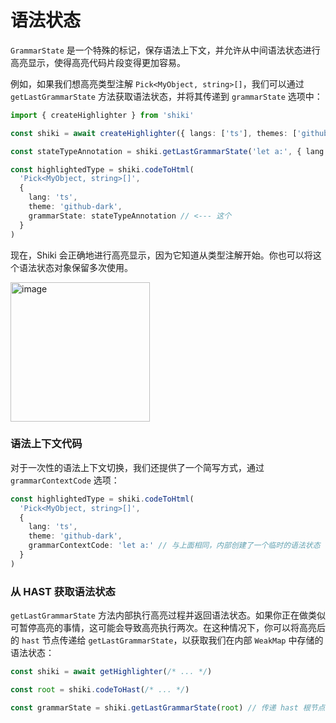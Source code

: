 # 语法状态

`GrammarState` 是一个特殊的标记，保存语法上下文，并允许从中间语法状态进行高亮显示，使得高亮代码片段变得更加容易。

例如，如果我们想高亮类型注解 `Pick<MyObject, string>[]`，我们可以通过 `getLastGrammarState` 方法获取语法状态，并将其传递到 `grammarState` 选项中：

```ts
import { createHighlighter } from 'shiki'

const shiki = await createHighlighter({ langs: ['ts'], themes: ['github-dark'] })

const stateTypeAnnotation = shiki.getLastGrammarState('let a:', { lang: 'ts', theme: 'github-dark' })

const highlightedType = shiki.codeToHtml(
  'Pick<MyObject, string>[]',
  {
    lang: 'ts',
    theme: 'github-dark',
    grammarState: stateTypeAnnotation // <--- 这个
  }
)
```

现在，Shiki 会正确地进行高亮显示，因为它知道从类型注解开始。你也可以将这个语法状态对象保留多次使用。

<img width="223" alt="image" src="https://github.com/shikijs/shiki/assets/11247099/c896c2ae-2a88-428b-9d06-2d2552eaae8b">

### 语法上下文代码

对于一次性的语法上下文切换，我们还提供了一个简写方式，通过 `grammarContextCode` 选项：

```ts
const highlightedType = shiki.codeToHtml(
  'Pick<MyObject, string>[]',
  {
    lang: 'ts',
    theme: 'github-dark',
    grammarContextCode: 'let a:' // 与上面相同，内部创建了一个临时的语法状态
  }
)
```

### 从 HAST 获取语法状态

`getLastGrammarState` 方法内部执行高亮过程并返回语法状态。如果你正在做类似可暂停高亮的事情，这可能会导致高亮执行两次。在这种情况下，你可以将高亮后的 `hast` 节点传递给 `getLastGrammarState`，以获取我们在内部 `WeakMap` 中存储的语法状态：

```ts
const shiki = await getHighlighter(/* ... */)

const root = shiki.codeToHast(/* ... */)

const grammarState = shiki.getLastGrammarState(root) // 传递 hast 根节点而不是代码
```
